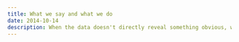 ```yaml
---
title: What we say and what we do
date: 2014-10-14
description: When the data doesn't directly reveal something obvious, we must consider what its structure and its metadata implies.
---
```


